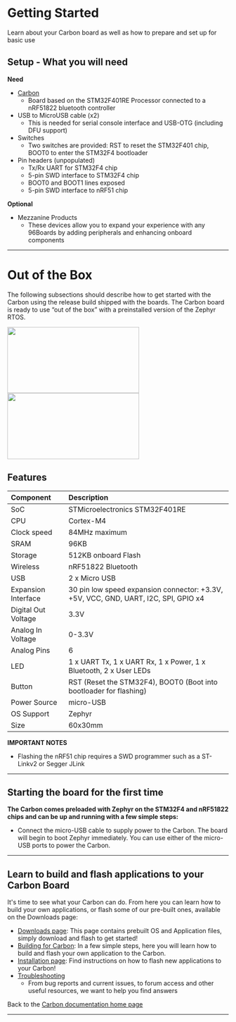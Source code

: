 # Getting Started

Learn about your Carbon board as well as how to prepare and set up for basic use

## Setup - What you will need

**Need**
- [Carbon](http://www.96boards.org/product/carbon/)
   - Board based on the STM32F401RE Processor connected to a nRF51822 bluetooth controller
- USB to MicroUSB cable (x2)
   - This is needed for serial console interface and USB-OTG (including DFU support)
- Switches
   - Two switches are provided: RST to reset the STM32F401 chip, BOOT0 to enter the STM32F4 bootloader
- Pin headers (unpopulated)
   - Tx/Rx UART for STM32F4 chip
   - 5-pin SWD interface to STM32F4 chip
   - BOOT0 and BOOT1 lines exposed
   - 5-pin SWD interface to nRF51 chip

**Optional**
- Mezzanine Products
   - These devices allow you to expand your experience with any 96Boards by adding peripherals and enhancing onboard components

***

# Out of the Box

The following subsections should describe how to get started with the Carbon using the release build shipped with the boards. The Carbon board is ready to use “out of the box” with a preinstalled version of the Zephyr RTOS.

<img src="https://github.com/sdrobertw/documentation/blob/master/IoTEdition/carbon/additional-docs/images/images-board/carbon-front-sd.png?raw=true" data-canonical-src="https://github.com/sdrobertw/documentation/blob/master/IoTEdition/carbon/additional-docs/images/images-board/carbon-front-sd.png?raw=true" width="300" height="150" />
<img src="https://github.com/sdrobertw/documentation/blob/master/IoTEdition/carbon/additional-docs/images/images-board/carbon-front-sd.png?raw=true" data-canonical-src="https://github.com/sdrobertw/documentation/blob/master/IoTEdition/carbon/additional-docs/images/images-board/carbon-back-sd.png?raw=true" width="300" height="150" />

## Features

|   Component          |   Description                                                                                    |
|:---------------------|:-------------------------------------------------------------------------------------------------|
|  SoC                 | STMicroelectronics STM32F401RE                                                                   |
|  CPU                 | Cortex-M4                                                                                        |
|  Clock speed         | 84MHz maximum                                                                                    |
|  SRAM                | 96KB                                                                                             |
|  Storage             | 512KB onboard Flash                                                                              |
|  Wireless            | nRF51822 Bluetooth                                                                               |
|  USB                 | 2 x Micro USB                                                                                    |
|  Expansion Interface | 30 pin low speed expansion connector: +3.3V, +5V, VCC, GND, UART, I2C, SPI, GPIO x4              |
|  Digital Out Voltage | 3.3V                                                                                             |
|  Analog In Voltage   | 0-3.3V                                                                                           |
|  Analog Pins         | 6                                                                                                |
|  LED                 | 1 x UART Tx, 1 x UART Rx, 1 x Power, 1 x Bluetooth, 2 x User LEDs                                |
|  Button              | RST (Reset the STM32F4), BOOT0 (Boot into bootloader for flashing)                               |
|  Power Source        | micro-USB                                                                                        |
|  OS Support          | Zephyr                                                                                           |
|  Size                | 60x30mm                                                                                          |

**IMPORTANT NOTES**

- Flashing the nRF51 chip requires a SWD programmer such as a ST-Linkv2 or Segger JLink

***

## Starting the board for the first time

**The Carbon comes preloaded with Zephyr on the STM32F4 and nRF51822 chips and can be up and running with a few simple steps:**

- Connect the micro-USB cable to supply power to the Carbon. The board will begin to boot Zephyr immediately. You can use either of the micro-USB ports to power the Carbon.

***

## Learn to build and flash applications to your Carbon Board

It's time to see what your Carbon can do. From here you can learn how to build your own applications, or flash some of our pre-built ones, available on the Downloads page:

- [Downloads page](../Downloads/README.md): This page contains prebuilt OS and Application files, simply download and flash to get started!
- [Building for Carbon](../Building/README.md): In a few simple steps, here you will learn how to build and flash your own application to the Carbon.
- [Installation page](../Installation/README.md): Find instructions on how to flash new applications to your Carbon!
- [Troubleshooting](../Troubleshooting/README.md)
   - From bug reports and current issues, to forum access and other useful resources, we want to help you find answers

Back to the [Carbon documentation home page](../README.md)
   
***   
